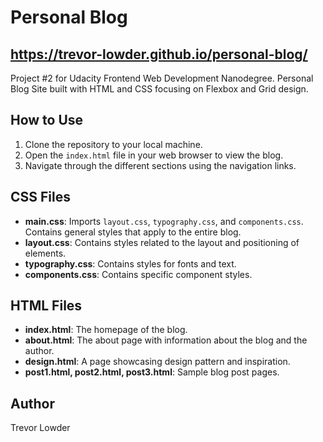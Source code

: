 # Personal Blog 
## https://trevor-lowder.github.io/personal-blog/

Project #2 for Udacity Frontend Web Development Nanodegree. Personal Blog Site built with HTML and CSS focusing on Flexbox and Grid design.

## How to Use

1. Clone the repository to your local machine.
2. Open the `index.html` file in your web browser to view the blog.
3. Navigate through the different sections using the navigation links.

## CSS Files

- **main.css**: Imports `layout.css`, `typography.css`, and `components.css`. Contains general styles that apply to the entire blog.
- **layout.css**: Contains styles related to the layout and positioning of elements.
- **typography.css**: Contains styles for fonts and text.
- **components.css**: Contains specific component styles.

## HTML Files

- **index.html**: The homepage of the blog.
- **about.html**: The about page with information about the blog and the author.
- **design.html**: A page showcasing design pattern and inspiration.
- **post1.html, post2.html, post3.html**: Sample blog post pages.

## Author

Trevor Lowder
